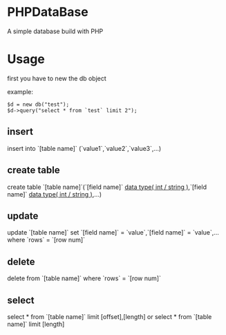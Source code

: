 # PHPDataBase
A simple database build with PHP

# Usage

  first you have to new the db object
  
  example:
    
    $d = new db("test");
    $d->query("select * from `test` limit 2");

## insert
insert into \`[table name]\` (\`value1\`,\`value2\`,\`value3\`,...)

## create table
create table \`[table name]\`(\`[field name]\` [data type( int / string )]([datalength]),\`[field name]\` [data type( int / string )]([datalength]),...)

## update
update \`[table name]\` set \`[field name]\` = \`value\`,\`[field name]\` = \`value\`,... where \`rows\` = \`[row num]\`

## delete
delete from \`[table name]\` where \`rows\` = \`[row num]\`

## select
select * from \`[table name]\` limit [offset],[length]
or
select * from \`[table name]\` limit [length]
